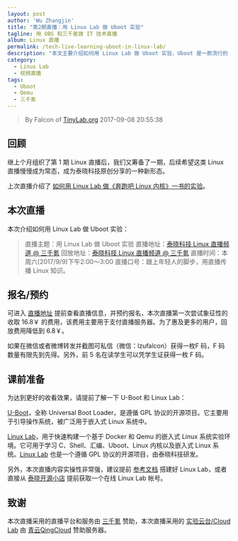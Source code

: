 ```yaml
---
layout: post
author: 'Wu Zhangjin'
title: "第2期直播：用 Linux Lab 做 Uboot 实验"
tagline: 用 OBS 和三千氪做 IT 技术直播
album: Linux 直播
permalink: /tech-live-learning-uboot-in-linux-lab/
description: "本文主要介绍如何用 Linux Lab 做 Uboot 实验，Uboot 是一款流行的 Boot Loader，用于引导操作系统，被广泛用于嵌入式 Linux 系统中。"
category:
  - Linux Lab
  - 视频直播
tags:
  - Uboot
  - Qemu
  - 三千氪
---
```


> By Falcon of [TinyLab.org][1]
> 2017-09-08 20:55:38

## 回顾

继上个月组织了第 1 期 Linux 直播后，我们又筹备了一期，后续希望这类 Linux 直播慢慢成为常态，成为泰晓科技原创分享的一种新形态。

上次直播介绍了 [如何用 Linux Lab 做《奔跑吧 Linux 内核》一书的实验][2]。

## 本次直播

本次介绍如何用 Linux Lab 做 Uboot 实验：

> 直播主题：用 Linux Lab 做 Uboot 实验
> 直播地址：<a target="_blank" href="http://t.cn/RpLlvTD">泰晓科技 Linux 直播频道 @ 三千氪</a>
> 回放地址：<a target="_blank" href="http://t.cn/RpLlvTD">泰晓科技 Linux 直播频道 @ 三千氪</a>
> 直播时间：本周六(2017/9/9)下午2:00～3:00
> 直播口号：跟上年轻人的脚步，用直播传播 Linux 知识。

## 报名/预约

可进入 [直播地址][2] 提前查看直播信息，并预约报名，本次直播第一次尝试象征性的收取 16.8￥ 的费用，该费用主要用于支付直播服务器。为了惠及更多的用户，回放费用降低到 6.8￥。

如果在微信或者微博转发并截图可私信（微信：lzufalcon）获得一枚F 码，F 码数量有限先到先得。另外，前 5 名在读学生可以凭学生证获得一枚 F 码。

## 课前准备

为达到更好的收看效果，请提前了解一下 U-Boot 和 Linux Lab：

[U-Boot][3]，全称 Universal Boot Loader，是遵循 GPL 协议的开源项目。它主要用于引导操作系统，被广泛用于嵌入式 Linux 系统中。

[Linux Lab][4]，用于快速构建一个基于 Docker 和 Qemu 的嵌入式 Linux 系统实验环境。它可用于学习 C、Shell、汇编、Uboot、Linux 内核以及嵌入式 Linux 系统。[Linux Lab][5] 也是一个遵循 GPL 协议的开源项目，由泰晓科技研发。

另外，本次直播内容实操性非常强，建议提前 [参考文档][4] 搭建好 Linux Lab，或者直接从 [泰晓开源小店][6] 提前获取一个在线 Linux Lab 帐号。

## 致谢

本次直播采用的直播平台和服务由 [三千氪][7] 赞助，本次直播采用的 [实验云台/Cloud Lab][8] 由 [青云QingCloud][9] 赞助服务器。

[1]: http://tinylab.org
[2]: http://t.cn/RpLlvTD
[3]: http://www.denx.de/wiki/U-Boot/
[4]: http://tinylab.org/linux-lab/
[5]: https://github.com/tinyclub/linux-lab
[6]: https://weidian.com/i/1937753839
[7]: https://3qk.easyvaas.com/
[8]: http://tinylab.cloud:6080
[9]: https://www.qingcloud.com/
